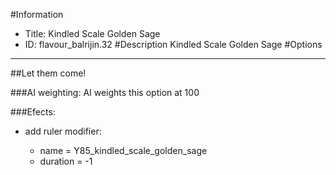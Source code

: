 #Information
 - Title: Kindled Scale Golden Sage
 - ID: flavour_balrijin.32
#Description
Kindled Scale Golden Sage
#Options

___
##Let them come!

###AI weighting:
AI weights this option at 100


###Efects:<ul><li>add ruler modifier:</li><ul><li>name = Y85_kindled_scale_golden_sage</li><li>duration = -1</li></ul></ul>

